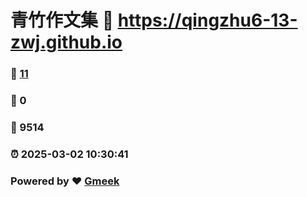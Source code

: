# 青竹作文集 :link: https://qingzhu6-13-zwj.github.io 
### :page_facing_up: [11](https://qingzhu6-13-zwj.github.io/tag.html) 
### :speech_balloon: 0 
### :hibiscus: 9514 
### :alarm_clock: 2025-03-02 10:30:41 
### Powered by :heart: [Gmeek](https://github.com/Meekdai/Gmeek)
